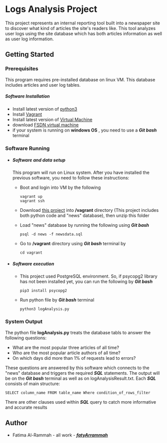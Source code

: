 # Logs Analysis Project

  This project represents an internal reporting tool built into a newspaper site to discover what kind of articles the site's readers like. This tool analyzes user logs using the site database which has both articles information as well as user log information. 

## Getting Started

 ### Prerequisites
  This program requires pre-installed database on linux VM. This database includes articles and user log tables.
  ##### Software Installation 
  - Install latest version of [python3](https://www.python.org/downloads/)
  - Install  [Vagrant](https://www.vagrantup.com/downloads.html) 
  - Install latest version of [Virtual Machine](https://www.virtualbox.org/wiki/Downloads)
  - download [FSDN virtual machine](https://github.com/udacity/fullstack-nanodegree-vm)
  -  if your system is running on **windows OS** , you need to use a **_Git bash_** terminal 

### Software Running
- ##### Software and data setup
    
    This program will run on Linux system. After you have installed the previous software, you need to follow these instructions:

    + Boot and login into VM by the following
    
        ```
        vagrant up
        vagrant ssh
        ```
    + Download [this project](https://github.com/fatyArrammah/analysisLog) into **/vagrant** directory (This project includes both python code and "news" database), then unzip this folder
    + Load "news" database by running the following using **_Git bash_**
        ```
        psql -d news -f newsdata.sql
        ```
    + Go to **/vagrant** directory using **_Git bash_** terminal by 
        ```
        cd vagrant
        ```
- ##### Software execution

    + This project used PostgreSQL environment. So, if psycopg2 library has not been installed yet, you can run the following by  **_Git bash_**
    
        ```
        pip3 install psycopg2
        ```
    + Run python file by **_Git bash_** terminal
        ```
        python3 logAnalysis.py
        ```

### System Output
The python file **logAnalysis.py** treats the database tabls to answer the following questions:
- What are the most popular three articles of all time?
- Who are the most popular article authors of all time?
- On which days did more than 1% of requests lead to errors?

These questions are answered by this software which connects to the "news" database and triggers the required **_SQL_** statements. The output will be on the **_Git bash_** terminal as well as on logAnalysisResult.txt. Each **_SQL_** consists of main structure:
```
SELECT column_name FROM table_name Where condition_of_rows_filter 
```
There are other clauses used within **_SQL_** query to catch more informative and accurate results 


## Author
+ Fatima Al-Rammah - all work - **_[fatyArrammah](https://github.com/fatyArrammah)_**



